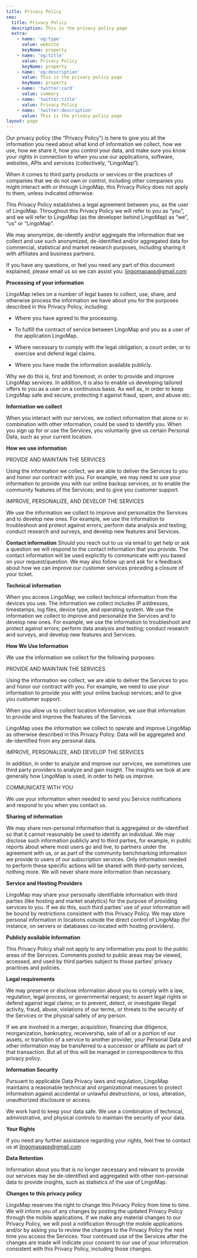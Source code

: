 ```yaml
---
title: Privacy Policy
seo:
  title: Privacy Policy
  description: This is the privacy policy page
  extra:
    - name: 'og:type'
      value: website
      keyName: property
    - name: 'og:title'
      value: Privacy Policy
      keyName: property
    - name: 'og:description'
      value: This is the privacy policy page
      keyName: property
    - name: 'twitter:card'
      value: summary
    - name: 'twitter:title'
      value: Privacy Policy
    - name: 'twitter:description'
      value: This is the privacy policy page
layout: page
---
```

Our privacy policy (the “Privacy Policy”) is here to give you all the information you need about what kind of information we collect, how we use, how we share it, how you control your data, and make sure you know your rights in connection to when you use our applications, software, websites, APIs and services (collectively, “LingoMap”).

When it comes to third party products or services or the practices of companies that we do not own or control, including other companies you might interact with or through LingoMap, this Privacy Policy does not apply to them, unless indicated otherwise.

This Privacy Policy establishes a legal agreement between you, as the user of LingoMap. Throughout this Privacy Policy we will refer to you as “you”, and we will refer to LingoMap (as the developer behind LingoMap) as “we”, “us” or “LingoMap”.

We may anonymize, de-identify and/or aggregate the information that we collect and use such anonymized, de-identified and/or aggregated data for commercial, statistical and market research purposes, including sharing it with affiliates and business partners.

If you have any questions, or feel you need any part of this document explained, please email us so we can assist you: lingomapapp@gmail.com

**Processing of your information**

LingoMap relies on a number of legal bases to collect, use, share, and otherwise process the information we have about you for the purposes described in this Privacy Policy, including:

*   Where you have agreed to the processing.

*   To fulfill the contract of service between LingoMap and you as a user of the application LingoMap.

*   Where necessary to comply with the legal obligation, a court order, or to exercise and defend legal claims.

*   Where you have made the information available publicly.

Why we do this is, first and foremost, in order to provide and improve LingoMap services. In addition, it is also to enable us developing tailored offers to you as a user on a continuous basis. As well as, in order to keep LingoMap safe and secure, protecting it against fraud, spam, and abuse etc.

**Information we collect**

When you interact with our services, we collect information that alone or in combination with other information, could be used to identify you. When you sign up for or use the Services, you voluntarily give us certain Personal Data, such as your current location.

**How we use information**

PROVIDE AND MAINTAIN THE SERVICES

Using the information we collect, we are able to deliver the Services to you and honor our contract with you. For example, we may need to use your information to provide you with our online backup services, or to enable the community features of the Services; and to give you customer support.

IMPROVE, PERSONALIZE, AND DEVELOP THE SERVICES

We use the information we collect to improve and personalize the Services and to develop new ones. For example, we use the information to troubleshoot and protect against errors; perform data analysis and testing; conduct research and surveys, and develop new features and Services.

**Contact information**
Should you reach out to us via email to get help or ask a question we will respond to the contact information that you provide. The contact information will be used explicitly to communicate with you based on your request/question. We may also follow up and ask for a feedback about how we can improve our customer services preceding a closure of your ticket.

**Technical information**

When you access LingoMap, we collect technical information from the devices you use. The information we collect includes IP addresses, timestamps, log files, device type, and operating system. We use the information we collect to improve and personalize the Services and to develop new ones. For example, we use the information to troubleshoot and protect against errors; perform data analysis and testing; conduct research and surveys, and develop new features and Services.

**How We Use Information**

We use the information we collect for the following purposes:

PROVIDE AND MAINTAIN THE SERVICES

Using the information we collect, we are able to deliver the Services to you and honor our contract with you. For example, we need to use your information to provide you with your online backup services; and to give you customer support.

When you allow us to collect location information, we use that information to provide and improve the features of the Services.

LingoMap uses the information we collect to operate and improve LingoMap as otherwise described in this Privacy Policy. Data will be aggregated and de-identified from any personal data.

IMPROVE, PERSONALIZE, AND DEVELOP THE SERVICES

In addition, in order to analyze and improve our services, we sometimes use third party providers to analyze and gain insight. The insights we look at are generally how LingoMap is used, in order to help us improve.

COMMUNICATE WITH YOU

We use your information when needed to send you Service notifications and respond to you when you contact us.

**Sharing of information**

We may share non-personal information that is aggregated or de-identified so that it cannot reasonably be used to identify an individual. We may disclose such information publicly and to third parties, for example, in public reports about where most users go and live, to partners under the agreement with us, or as part of the community benchmarking information we provide to users of our subscription services.
Only information needed to perform these specific actions will be shared with third-party services, nothing more. We will never share more information than necessary.

**Service and Hosting Providers**

LingoMap may share your personally identifiable information with third parties (like hosting and market analytics) for the purpose of providing services to you. If we do this, such third parties’ use of your information will be bound by restrictions consistent with this Privacy Policy. We may store personal information in locations outside the direct control of LingoMap (for instance, on servers or databases co-located with hosting providers).

**Publicly available Information**

This Privacy Policy shall not apply to any information you post to the public areas of the Services. Comments posted to public areas may be viewed, accessed, and used by third parties subject to those parties’ privacy practices and policies.

**Legal requirements**

We may preserve or disclose information about you to comply with a law, regulation, legal process, or governmental request; to assert legal rights or defend against legal claims; or to prevent, detect, or investigate illegal activity, fraud, abuse, violations of our terms, or threats to the security of the Services or the physical safety of any person.

If we are involved in a merger, acquisition, financing due diligence, reorganization, bankruptcy, receivership, sale of all or a portion of our assets, or transition of a service to another provider, your Personal Data and other information may be transferred to a successor or affiliate as part of that transaction. But all of this will be managed in correspondence to this privacy policy.

**Information Security**

Pursuant to applicable Data Privacy laws and regulation, LingoMap maintains a reasonable technical and organizational measures to protect information against accidental or unlawful destructions, or loss, alteration, unauthorized disclosure or access.

We work hard to keep your data safe. We use a combination of technical, administrative, and physical controls to maintain the security of your data.

**Your Rights**

If you need any further assistance regarding your rights, feel free to contact us at lingomapapp@gmail.com

**Data Retention**

Information about you that is no longer necessary and relevant to provide our services may be de-identified and aggregated with other non-personal data to provide insights, such as statistics of the use of LingoMap.

**Changes to this privacy policy**

LingoMap reserves the right to change this Privacy Policy from time to time. We will inform you of any changes by posting the updated Privacy Policy through the mobile applications. If we make any material changes to our Privacy Policy, we will post a notification through the mobile applications and/or by asking you to review the changes to the Privacy Policy the next time you access the Services. Your continued use of the Services after the changes are made will indicate your consent to our use of your information consistent with this Privacy Policy, including those changes.
